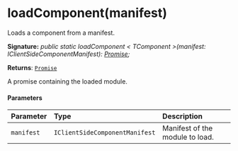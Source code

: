 # loadComponent(manifest)



Loads a component from a manifest.

**Signature:** _public static loadComponent < TComponent >(manifest: IClientSideComponentManifest): [Promise](../../web-apis/class/promise.md)<TComponent>;_

**Returns**: [`Promise`](../../web-apis/class/promise.md)<TComponent>



A promise containing the loaded module.

#### Parameters


| Parameter	   | Type    | Description |
|:-------------|:---------------|:------------|
| `manifest`    | `IClientSideComponentManifest` | Manifest of the module to load. |


